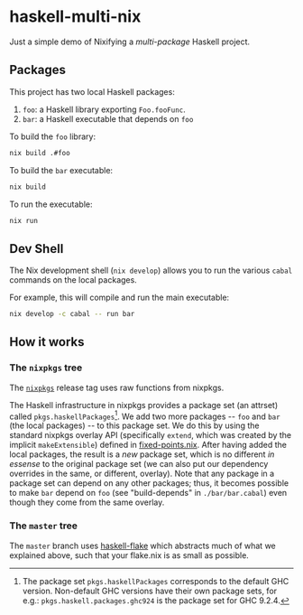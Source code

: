 # haskell-multi-nix

Just a simple demo of Nixifying a *multi-package* Haskell project.

## Packages

This project has two local Haskell packages:

1. `foo`: a Haskell library exporting `Foo.fooFunc`.
2. `bar`: a Haskell executable that depends on `foo`

To build the `foo` library:

```sh
nix build .#foo
```

To build the `bar` executable:

```sh
nix build
```

To run the executable:

```sh
nix run
```

## Dev Shell

The Nix development shell (`nix develop`) allows you to run the various `cabal` commands on the local packages.

For example, this will compile and run the main executable:

```sh
nix develop -c cabal -- run bar
```

## How it works

### The `nixpkgs` tree

The [`nixpkgs`](https://github.com/srid/haskell-multi-nix/tree/nixpkgs) release tag uses raw functions from nixpkgs.

The Haskell infrastructure in nixpkgs provides a package set (an attrset) called `pkgs.haskellPackages`[^ver]. We add two more packages -- `foo` and `bar` (the local packages) -- to this package set. We do this by using the standard nixpkgs overlay API (specifically `extend`, which was created by the implicit `makeExtensible`) defined in [fixed-points.nix](https://github.com/NixOS/nixpkgs/blob/master/lib/fixed-points.nix). After having added the local packages, the result is a *new* package set, which is no different *in essense* to the original package set (we can also put our dependency overrides in the same, or different, overlay). Note that any package in a package set can depend on any other packages; thus, it becomes possible to make `bar` depend on `foo` (see "build-depends" in `./bar/bar.cabal`) even though they come from the same overlay.

[^ver]: The package set `pkgs.haskellPackages` corresponds to the default GHC version. Non-default GHC versions have their own package sets, for e.g.: `pkgs.haskell.packages.ghc924` is the package set for GHC 9.2.4.

### The `master` tree

The `master` branch uses [haskell-flake](https://github.com/srid/haskell-flake) which abstracts much of what we explained above, such that your flake.nix is as small as possible.